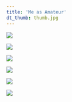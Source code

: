 ```yaml
---
title: 'Me as Amateur'
dt_thumb: thumb.jpg
---
```


![](https://mir-s3-cdn-cf.behance.net/project_modules/1400/c06f9e53178793.592b68a862819.jpg)

![](https://mir-s3-cdn-cf.behance.net/project_modules/1400/00c37653178793.592b68a8637a4.jpg)

![](https://mir-s3-cdn-cf.behance.net/project_modules/1400/90975553178793.592b68a862eac.jpg)

![](https://mir-s3-cdn-cf.behance.net/project_modules/1400/f93ef453178793.592b68a862442.jpg)

![](https://mir-s3-cdn-cf.behance.net/project_modules/1400/03c9ef53178793.592b68a861d56.jpg)

![](https://mir-s3-cdn-cf.behance.net/project_modules/1400/afd2bb53178793.592b68a86325a.jpg)